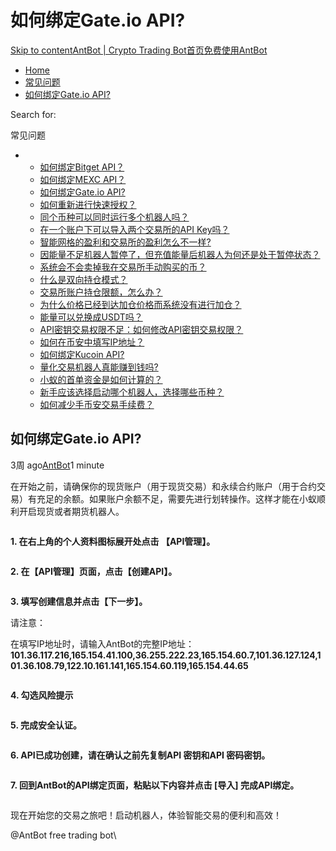 # 如何绑定Gate.io API?

[Skip to content](https://www.antrade.io/guide/docs/cn/binding\_gateio/#content)[AntBot | Crypto Trading Bot](https://www.antrade.io/guide/docs/cn/)[首页](https://www.antrade.io/guide/docs/cn/)[免费使用AntBot](https://antrade.io/)

* [Home](https://www.antrade.io/guide/docs/cn)
* [常见问题](https://www.antrade.io/guide/docs/cn/cn-1dpg3cthijkng/)
* [如何绑定Gate.io API?](https://www.antrade.io/guide/docs/cn/binding\_gateio/)

Search for:

常见问题

*
  * [如何绑定Bitget API？](https://www.antrade.io/guide/docs/cn/binding\_bitget/)
  * [如何绑定MEXC API？](https://www.antrade.io/guide/docs/cn/binding\_mexc/)
  * [如何绑定Gate.io API?](https://www.antrade.io/guide/docs/cn/binding\_gateio/)
  * [如何重新进行快速授权？](https://www.antrade.io/guide/docs/cn/quickly-reauthorize-binance/)
  * [同个币种可以同时运行多个机器人吗？](https://www.antrade.io/guide/docs/cn/one-crypto-run-multiple-bots/)
  * [在一个账户下可以导入两个交易所的API Key吗？](https://www.antrade.io/guide/docs/cn/two-api-keys-under-one-account/)
  * [智能网格的盈利和交易所的盈利怎么不一样?](https://www.antrade.io/guide/docs/cn/the-profit-difference-in-ai-grid-and-exchange/)
  * [因能量不足机器人暂停了，但充值能量后机器人为何还是处于暂停状态？](https://www.antrade.io/guide/docs/cn/bots-are-stopped-when-purchased-energy/)
  * [系统会不会卖掉我在交易所手动购买的币？](https://www.antrade.io/guide/docs/cn/will-antbot-sell-funds-i-bought/)
  * [什么是双向持仓模式？](https://www.antrade.io/guide/docs/cn/hedge-mode/)
  * [交易所账户持仓限额，怎么办？](https://www.antrade.io/guide/docs/cn/position-limit-of-exchange-account/)
  * [为什么价格已经到达加仓价格而系统没有进行加仓？](https://www.antrade.io/guide/docs/cn/why-is-position-not-added/)
  * [能量可以兑换成USDT吗？](https://www.antrade.io/guide/docs/cn/energy-exchange-usdt/)
  * [API密钥交易权限不足：如何修改API密钥交易权限？](https://www.antrade.io/guide/docs/cn/insufficient-api-trading-permissions/)
  * [如何在币安中填写IP地址？](https://www.antrade.io/guide/docs/cn/ip-address-of-binance/)
  * [如何绑定Kucoin API?](https://www.antrade.io/guide/docs/cn/binding\_kucoin/)
  * [量化交易机器人真能赚到钱吗?](https://www.antrade.io/guide/docs/cn/can-quantitative-trading-robots-really-make-money/)
  * [小蚁的首单资金是如何计算的？](https://www.antrade.io/guide/docs/cn/how-is-antbots-initial-positions-calculated/)
  * [新手应该选择启动哪个机器人，选择哪些币种？](https://www.antrade.io/guide/docs/cn/which-robot-should-a-novice-choose-to-start/)
  * [如何减少手币安交易手续费？](https://www.antrade.io/guide/docs/cn/reducing-trading-fees/)

## 如何绑定Gate.io API?

3周 ago[AntBot](https://www.antrade.io/guide/docs/cn/author/antbot/)1 minute

在开始之前，请确保你的现货账户（用于现货交易）和永续合约账户（用于合约交易）有充足的余额。如果账户余额不足，需要先进行划转操作。这样才能在小蚁顺利开启现货或者期货机器人。

<figure><img src="https://www.antrade.io/guide/docs/cn/wp-content/uploads/2023/03/en-hua@0.75x-1.jpg" alt=""><figcaption></figcaption></figure>

**1. 在右上角的个人资料图标展开处点击 【API管理】。**

<figure><img src="https://www.antrade.io/guide/docs/cn/wp-content/uploads/2023/03/gateiozh1.jpg" alt=""><figcaption></figcaption></figure>

**2. 在【API管理】页面，点击【创建API】。**

<figure><img src="https://www.antrade.io/guide/docs/cn/wp-content/uploads/2023/03/gateiozh2.jpg" alt=""><figcaption></figcaption></figure>

**3. 填写创建信息并点击【下一步】。**

请注意：

在填写IP地址时，请输入AntBot的完整IP地址：**101.36.117.216,165.154.41.100,36.255.222.23,165.154.60.7,101.36.127.124,101.36.108.79,122.10.161.141,165.154.60.119,165.154.44.65**

<figure><img src="https://www.antrade.io/guide/docs/cn/wp-content/uploads/2023/03/gateiozh3.jpg" alt=""><figcaption></figcaption></figure>

**4. 勾选风险提示**

<figure><img src="https://www.antrade.io/guide/docs/cn/wp-content/uploads/2023/03/gateiozh4.jpg" alt=""><figcaption></figcaption></figure>

**5. 完成安全认证。**

<figure><img src="https://www.antrade.io/guide/docs/cn/wp-content/uploads/2023/03/gateiozh5.jpg" alt=""><figcaption></figcaption></figure>

**6. API已成功创建，请在确认之前先复制API 密钥和API 密码密钥。**

<figure><img src="https://www.antrade.io/guide/docs/cn/wp-content/uploads/2023/03/gateiozh6.jpg" alt=""><figcaption></figcaption></figure>

**7. 回到AntBot的API绑定页面，粘贴以下内容并点击 \[导入] 完成API绑定。**

<figure><img src="https://www.antrade.io/guide/docs/cn/wp-content/uploads/2023/03/cnn.jpg" alt=""><figcaption></figcaption></figure>

现在开始您的交易之旅吧！启动机器人，体验智能交易的便利和高效！

@AntBot free trading bot\
